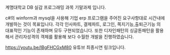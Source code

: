 계명대학교 DB 실감 프로그래밍 과목 기말과제 입니다.

c#의 winform과 mysql을 사용해 기업 erp 프로그램을 주어진 요구사항대로 시간내에 개발하는 것이 목표입니다.
각각 인사파트, 결제파트, 로그인, 쪽지기능,출퇴근기능 의 대표적인 기능이 존재하며 모두 구현되었습니다.
또한 디자인패턴의 싱글톤패턴을 활용해서 관리자성격의 객체를 활용해 보다 수월한 개발을 진행하였습니다.

https://youtu.be/lBgFHCGxM80 
유튜브 최종시연 링크입니다.
